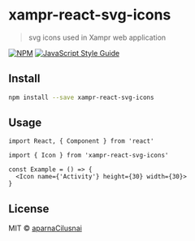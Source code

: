 # xampr-react-svg-icons

> svg icons used in Xampr web application

[![NPM](https://img.shields.io/npm/v/xampr-react-svg-icons.svg)](https://www.npmjs.com/package/xampr-react-svg-icons) [![JavaScript Style Guide](https://img.shields.io/badge/code_style-standard-brightgreen.svg)](https://standardjs.com)

## Install

```bash
npm install --save xampr-react-svg-icons
```

## Usage

```tsx
import React, { Component } from 'react'

import { Icon } from 'xampr-react-svg-icons'

const Example = () => {
  <Icon name={'Activity'} height={30} width={30}>
}
```

## License

MIT © [aparnaCilusnai](https://github.com/aparnaCilusnai)
